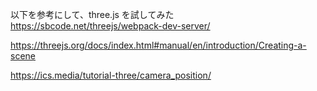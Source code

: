 以下を参考にして、three.js を試してみた
https://sbcode.net/threejs/webpack-dev-server/

https://threejs.org/docs/index.html#manual/en/introduction/Creating-a-scene


https://ics.media/tutorial-three/camera_position/
